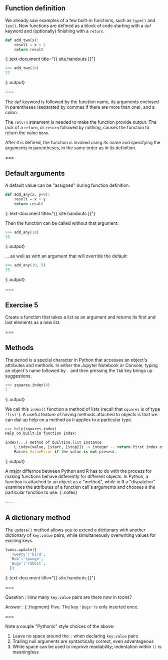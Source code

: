 ---
---

## Function definition

We already saw examples of a few built-in functions, such as `type()` and `len()`.
New functions are defined as a block of code starting with a `def` keyword and (optionally) finishing with a `return`.


~~~python
def add_two(x):
    result = x + 2
    return result
~~~
{:.text-document title="{{ site.handouts }}"}



~~~python
>>> add_two(10)
12
~~~
{:.output}



===

The `def` keyword is followed by the function name, its arguments enclosed in
parentheses (separated by commas if there are more than one), and a colon.

The `return` statement is needed to make the function provide output.
The lack of a `return`, or `return` followed by nothing, causes the function to return the value `None`.

After it is defined, the function is invoked using its name and specifying the
arguments in parentheses, in the same order as in its definition.

===

## Default arguments

A default value can be "assigned" during function definition.


~~~python
def add_any(x, y=0):
    result = x + y
    return result
~~~
{:.text-document title="{{ site.handouts }}"}



Then the function can be called without that argument:


~~~python
>>> add_any(10)
10
~~~
{:.output}



... as well as with an argument that will override the default:


~~~python
>>> add_any(10, 5)
15
~~~
{:.output}



===

## Exercise 5

Create a function that takes a list as an argument and returns
its first and last elements as a new list.

===

## Methods

The period is a special character in Python that accesses an object's attributes and methods. In either the Jupyter Notebook or Console, typing an object's name followed by `.` and then pressing the `TAB` key brings up suggestions.


~~~python
>>> squares.index(4)
1
~~~
{:.output}



We call this `index()` function a method of lists (recall that `squares` is of type `'list'`). A useful feature of having methods attached to objects is that we can dial up help on a method as it applies to a particular type.


~~~python
>>> help(squares.index)
Help on built-in function index:

index(...) method of builtins.list instance
    L.index(value, [start, [stop]]) -> integer -- return first index of value.
    Raises ValueError if the value is not present.

~~~
{:.output}



A major differnce between Python and R has to do with the process for making functions behave differently for different objects. In Python, a function is attached to an object as a "method", while in R a "dispatcher" examines the attributes of a function call's arguments and chooses a the particular function to use.
{:.notes}

===

## A dictionary method

The `update()` method allows you to extend a dictionary with another dictionary of `key:value` pairs, while simultaneously overwriting values for existing keys.


~~~python
toons.update({
  'Tweety':'bird',
  'Bob':'sponge',
  'Bugs':'rabbit',
  })
~~~
{:.text-document title="{{ site.handouts }}"}


===

Question
: How many `key:value` pairs are there now in toons?

Answer
: {:.fragment} Five. The key `'Bugs'` is only inserted once.

===

Note a couple "Pythonic" style choices of the above:

1. Leave no space around the `:` when declaring `key:value` pairs
1. Trailing null arguments are syntactically correct, even advantageous
1. White space can be used to improve readiability; indentation within `()` is meaningless
